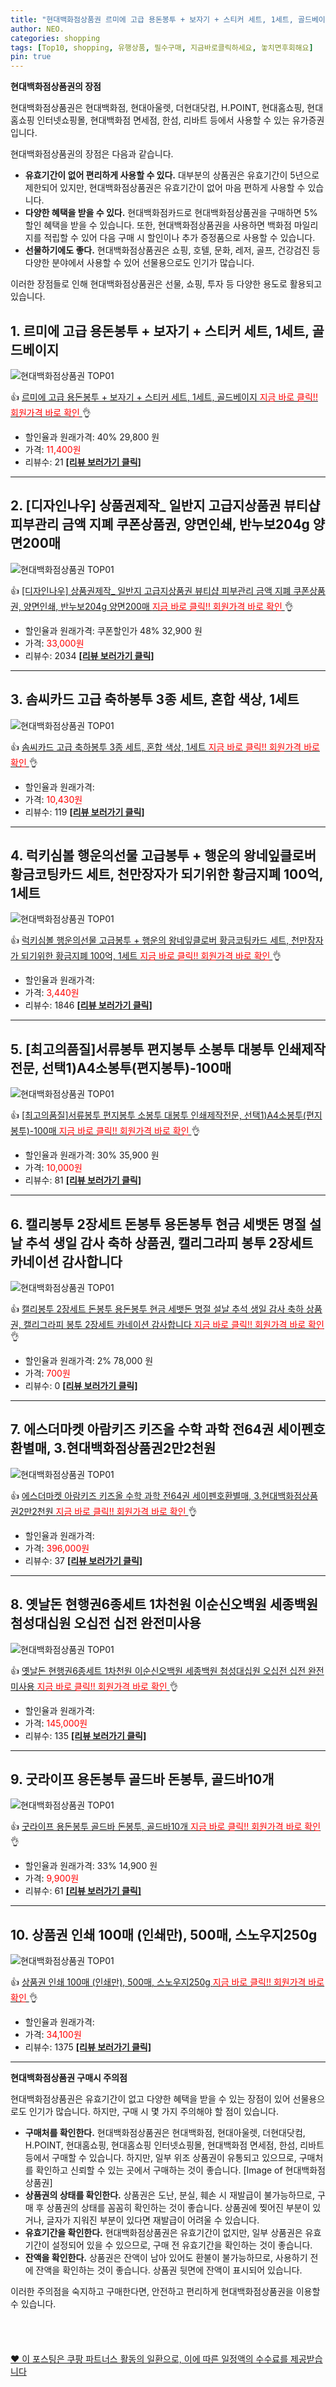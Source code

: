 ```yaml
---
title: "현대백화점상품권 르미에 고급 용돈봉투 + 보자기 + 스티커 세트, 1세트, 골드베이지 필수 필요 추천 제품 비교 최저 가격 비교 장점 구매 후기 구매평"
author: NEO.
categories: shopping
tags: [Top10, shopping, 유행상품, 필수구매, 지금바로클릭하세요, 놓치면후회해요]
pin: true
---
```

**현대백화점상품권의 장점**

현대백화점상품권은 현대백화점, 현대아울렛, 더현대닷컴, H.POINT, 현대홈쇼핑, 현대홈쇼핑 인터넷쇼핑몰, 현대백화점 면세점, 한섬, 리바트 등에서 사용할 수 있는 유가증권입니다.

현대백화점상품권의 장점은 다음과 같습니다.

* **유효기간이 없어 편리하게 사용할 수 있다.** 대부분의 상품권은 유효기간이 5년으로 제한되어 있지만, 현대백화점상품권은 유효기간이 없어 마음 편하게 사용할 수 있습니다.
* **다양한 혜택을 받을 수 있다.** 현대백화점카드로 현대백화점상품권을 구매하면 5% 할인 혜택을 받을 수 있습니다. 또한, 현대백화점상품권을 사용하면 백화점 마일리지를 적립할 수 있어 다음 구매 시 할인이나 추가 증정품으로 사용할 수 있습니다.
* **선물하기에도 좋다.** 현대백화점상품권은 쇼핑, 호텔, 문화, 레저, 골프, 건강검진 등 다양한 분야에서 사용할 수 있어 선물용으로도 인기가 많습니다.

이러한 장점들로 인해 현대백화점상품권은 선물, 쇼핑, 투자 등 다양한 용도로 활용되고 있습니다.

   

## 1. 르미에 고급 용돈봉투 + 보자기 + 스티커 세트, 1세트, 골드베이지

![현대백화점상품권 TOP01](https://thumbnail7.coupangcdn.com/thumbnails/remote/490x490ex/image/retail/images/1822891134705321-037d031f-7885-472a-addd-3fdf6f180871.jpg)


👍 [르미에 고급 용돈봉투 + 보자기 + 스티커 세트, 1세트, 골드베이지 <font color=red> 지금 바로 클릭!! 회원가격 바로 확인 </font> ](https://link.coupang.com/re/AFFSDP?lptag=AF3617701&subid=GithubCoopas&pageKey=1371150750&traceid=V0-153&itemId=2804548024&vendorItemId=71284319694) 👌 


- 할인율과 원래가격: 40%  29,800   원
- 가격: <span style='color:red'>11,400원</span>
- 리뷰수: 21  [**[리뷰 보러가기 클릭]**](https://link.coupang.com/re/AFFSDP?lptag=AF3617701&subid=GithubCoopas&pageKey=1371150750&traceid=V0-153&itemId=2804548024&vendorItemId=71284319694)

---


   

## 2. [디자인나우] 상품권제작_ 일반지 고급지상품권 뷰티샵 피부관리 금액 지폐 쿠폰상품권, 양면인쇄, 반누보204g 양면200매

![현대백화점상품권 TOP01](https://thumbnail7.coupangcdn.com/thumbnails/remote/490x490ex/image/vendor_inventory/8f85/e917c5634c26012cb007f3033cc57dca4e983cab5e1fb0cb7256734299b6.jpg)


👍 [[디자인나우] 상품권제작_ 일반지 고급지상품권 뷰티샵 피부관리 금액 지폐 쿠폰상품권, 양면인쇄, 반누보204g 양면200매 <font color=red> 지금 바로 클릭!! 회원가격 바로 확인 </font> ](https://link.coupang.com/re/AFFSDP?lptag=AF3617701&subid=GithubCoopas&pageKey=6059671705&traceid=V0-153&itemId=11136748779&vendorItemId=78415240286) 👌 


- 할인율과 원래가격: 쿠폰할인가 48%  32,900   원
- 가격: <span style='color:red'>33,000원</span>
- 리뷰수: 2034  [**[리뷰 보러가기 클릭]**](https://link.coupang.com/re/AFFSDP?lptag=AF3617701&subid=GithubCoopas&pageKey=6059671705&traceid=V0-153&itemId=11136748779&vendorItemId=78415240286)

---


   

## 3. 솜씨카드 고급 축하봉투 3종 세트, 혼합 색상, 1세트

![현대백화점상품권 TOP01](https://thumbnail7.coupangcdn.com/thumbnails/remote/490x490ex/image/retail/images/2018/11/29/12/9/2c7f325f-8e35-4366-a1f4-bf0b02b9c9d7.jpg)


👍 [솜씨카드 고급 축하봉투 3종 세트, 혼합 색상, 1세트 <font color=red> 지금 바로 클릭!! 회원가격 바로 확인 </font> ](https://link.coupang.com/re/AFFSDP?lptag=AF3617701&subid=GithubCoopas&pageKey=163805657&traceid=V0-153&itemId=470028156&vendorItemId=4173810072) 👌 


- 할인율과 원래가격: 
- 가격: <span style='color:red'>10,430원</span>
- 리뷰수: 119  [**[리뷰 보러가기 클릭]**](https://link.coupang.com/re/AFFSDP?lptag=AF3617701&subid=GithubCoopas&pageKey=163805657&traceid=V0-153&itemId=470028156&vendorItemId=4173810072)

---


   

## 4. 럭키심볼 행운의선물 고급봉투 + 행운의 왕네잎클로버 황금코팅카드 세트, 천만장자가 되기위한 황금지폐 100억, 1세트

![현대백화점상품권 TOP01](https://thumbnail10.coupangcdn.com/thumbnails/remote/490x490ex/image/retail/images/2018/07/03/12/6/43083fc3-b762-4319-a246-df9f7bd811f8.jpg)


👍 [럭키심볼 행운의선물 고급봉투 + 행운의 왕네잎클로버 황금코팅카드 세트, 천만장자가 되기위한 황금지폐 100억, 1세트 <font color=red> 지금 바로 클릭!! 회원가격 바로 확인 </font> ](https://link.coupang.com/re/AFFSDP?lptag=AF3617701&subid=GithubCoopas&pageKey=107441855&traceid=V0-153&itemId=325215407&vendorItemId=3796092265) 👌 


- 할인율과 원래가격: 
- 가격: <span style='color:red'>3,440원</span>
- 리뷰수: 1846  [**[리뷰 보러가기 클릭]**](https://link.coupang.com/re/AFFSDP?lptag=AF3617701&subid=GithubCoopas&pageKey=107441855&traceid=V0-153&itemId=325215407&vendorItemId=3796092265)

---


   

## 5. [최고의품질]서류봉투 편지봉투 소봉투 대봉투 인쇄제작전문, 선택1)A4소봉투(편지봉투)-100매

![현대백화점상품권 TOP01](https://thumbnail8.coupangcdn.com/thumbnails/remote/490x490ex/image/vendor_inventory/1b8b/8743887d839824920176278985c81fe598dd1968a3c3658060561418aab7.jpg)


👍 [[최고의품질]서류봉투 편지봉투 소봉투 대봉투 인쇄제작전문, 선택1)A4소봉투(편지봉투)-100매 <font color=red> 지금 바로 클릭!! 회원가격 바로 확인 </font> ](https://link.coupang.com/re/AFFSDP?lptag=AF3617701&subid=GithubCoopas&pageKey=6930140476&traceid=V0-153&itemId=16766950645&vendorItemId=82136170832) 👌 


- 할인율과 원래가격: 30%  35,900   원
- 가격: <span style='color:red'>10,000원</span>
- 리뷰수: 81  [**[리뷰 보러가기 클릭]**](https://link.coupang.com/re/AFFSDP?lptag=AF3617701&subid=GithubCoopas&pageKey=6930140476&traceid=V0-153&itemId=16766950645&vendorItemId=82136170832)

---


   

## 6. 캘리봉투 2장세트 돈봉투 용돈봉투 현금 세뱃돈 명절 설날 추석 생일 감사 축하 상품권, 캘리그라피 봉투 2장세트 카네이션 감사합니다

![현대백화점상품권 TOP01](https://thumbnail6.coupangcdn.com/thumbnails/remote/490x490ex/image/vendor_inventory/26d1/7ce4bf9398480e9b90941d60304b20d7927063a880cd5355436e5458a5bb.jpg)


👍 [캘리봉투 2장세트 돈봉투 용돈봉투 현금 세뱃돈 명절 설날 추석 생일 감사 축하 상품권, 캘리그라피 봉투 2장세트 카네이션 감사합니다 <font color=red> 지금 바로 클릭!! 회원가격 바로 확인 </font> ](https://link.coupang.com/re/AFFSDP?lptag=AF3617701&subid=GithubCoopas&pageKey=6280306166&traceid=V0-153&itemId=12892249464&vendorItemId=80157280985) 👌 


- 할인율과 원래가격: 2%  78,000   원
- 가격: <span style='color:red'>700원</span>
- 리뷰수: 0  [**[리뷰 보러가기 클릭]**](https://link.coupang.com/re/AFFSDP?lptag=AF3617701&subid=GithubCoopas&pageKey=6280306166&traceid=V0-153&itemId=12892249464&vendorItemId=80157280985)

---


   

## 7. 에스더마켓 아람키즈 키즈올 수학 과학 전64권 세이펜호환별매, 3.현대백화점상품권2만2천원

![현대백화점상품권 TOP01](https://thumbnail7.coupangcdn.com/thumbnails/remote/490x490ex/image/vendor_inventory/c5b6/b5cb3233c2f5a56c70c9f4ee0fb7dccb36fd05ff2e2435b5491a973872a4.jpg)


👍 [에스더마켓 아람키즈 키즈올 수학 과학 전64권 세이펜호환별매, 3.현대백화점상품권2만2천원 <font color=red> 지금 바로 클릭!! 회원가격 바로 확인 </font> ](https://link.coupang.com/re/AFFSDP?lptag=AF3617701&subid=GithubCoopas&pageKey=6868056052&traceid=V0-153&itemId=16421029723&vendorItemId=83611922281) 👌 


- 할인율과 원래가격: 
- 가격: <span style='color:red'>396,000원</span>
- 리뷰수: 37  [**[리뷰 보러가기 클릭]**](https://link.coupang.com/re/AFFSDP?lptag=AF3617701&subid=GithubCoopas&pageKey=6868056052&traceid=V0-153&itemId=16421029723&vendorItemId=83611922281)

---


   

## 8. 옛날돈 현행권6종세트 1차천원 이순신오백원 세종백원 첨성대십원 오십전 십전 완전미사용

![현대백화점상품권 TOP01](https://thumbnail10.coupangcdn.com/thumbnails/remote/490x490ex/image/vendor_inventory/102b/a7646f8c810c18fefed3c43dc5c05911eceed419fa9b738e9fa4f9807d88.jpeg)


👍 [옛날돈 현행권6종세트 1차천원 이순신오백원 세종백원 첨성대십원 오십전 십전 완전미사용 <font color=red> 지금 바로 클릭!! 회원가격 바로 확인 </font> ](https://link.coupang.com/re/AFFSDP?lptag=AF3617701&subid=GithubCoopas&pageKey=6948682467&traceid=V0-153&itemId=16874191697&vendorItemId=84052768845) 👌 


- 할인율과 원래가격: 
- 가격: <span style='color:red'>145,000원</span>
- 리뷰수: 135  [**[리뷰 보러가기 클릭]**](https://link.coupang.com/re/AFFSDP?lptag=AF3617701&subid=GithubCoopas&pageKey=6948682467&traceid=V0-153&itemId=16874191697&vendorItemId=84052768845)

---


   

## 9. 굿라이프 용돈봉투 골드바 돈봉투, 골드바10개

![현대백화점상품권 TOP01](https://thumbnail8.coupangcdn.com/thumbnails/remote/490x490ex/image/vendor_inventory/6c55/1970b4d7b5bd80a36b224921b5651b3ba2640917ce11df2595a66a4105d2.jpg)


👍 [굿라이프 용돈봉투 골드바 돈봉투, 골드바10개 <font color=red> 지금 바로 클릭!! 회원가격 바로 확인 </font> ](https://link.coupang.com/re/AFFSDP?lptag=AF3617701&subid=GithubCoopas&pageKey=7196843100&traceid=V0-153&itemId=18181986893&vendorItemId=85340676188) 👌 


- 할인율과 원래가격: 33%  14,900   원
- 가격: <span style='color:red'>9,900원</span>
- 리뷰수: 61  [**[리뷰 보러가기 클릭]**](https://link.coupang.com/re/AFFSDP?lptag=AF3617701&subid=GithubCoopas&pageKey=7196843100&traceid=V0-153&itemId=18181986893&vendorItemId=85340676188)

---


   

## 10. 상품권 인쇄 100매 (인쇄만), 500매, 스노우지250g

![현대백화점상품권 TOP01](https://thumbnail6.coupangcdn.com/thumbnails/remote/490x490ex/image/vendor_inventory/e513/be409c494f69cf232bf1a986fc4db62ff3eca29778ed37ab8155bf286563.jpg)


👍 [상품권 인쇄 100매 (인쇄만), 500매, 스노우지250g <font color=red> 지금 바로 클릭!! 회원가격 바로 확인 </font> ](https://link.coupang.com/re/AFFSDP?lptag=AF3617701&subid=GithubCoopas&pageKey=7674948563&traceid=V0-153&itemId=20484204067&vendorItemId=87477460001) 👌 


- 할인율과 원래가격: 
- 가격: <span style='color:red'>34,100원</span>
- 리뷰수: 1375  [**[리뷰 보러가기 클릭]**](https://link.coupang.com/re/AFFSDP?lptag=AF3617701&subid=GithubCoopas&pageKey=7674948563&traceid=V0-153&itemId=20484204067&vendorItemId=87477460001)

---
**현대백화점상품권 구매시 주의점**

현대백화점상품권은 유효기간이 없고 다양한 혜택을 받을 수 있는 장점이 있어 선물용으로도 인기가 많습니다. 하지만, 구매 시 몇 가지 주의해야 할 점이 있습니다.

* **구매처를 확인한다.** 현대백화점상품권은 현대백화점, 현대아울렛, 더현대닷컴, H.POINT, 현대홈쇼핑, 현대홈쇼핑 인터넷쇼핑몰, 현대백화점 면세점, 한섬, 리바트 등에서 구매할 수 있습니다. 하지만, 일부 위조 상품권이 유통되고 있으므로, 구매처를 확인하고 신뢰할 수 있는 곳에서 구매하는 것이 좋습니다.
[Image of 현대백화점상품권]
* **상품권의 상태를 확인한다.** 상품권은 도난, 분실, 훼손 시 재발급이 불가능하므로, 구매 후 상품권의 상태를 꼼꼼히 확인하는 것이 좋습니다. 상품권에 찢어진 부분이 있거나, 글자가 지워진 부분이 있다면 재발급이 어려울 수 있습니다.
* **유효기간을 확인한다.** 현대백화점상품권은 유효기간이 없지만, 일부 상품권은 유효기간이 설정되어 있을 수 있으므로, 구매 전 유효기간을 확인하는 것이 좋습니다.
* **잔액을 확인한다.** 상품권은 잔액이 남아 있어도 환불이 불가능하므로, 사용하기 전에 잔액을 확인하는 것이 좋습니다. 상품권 뒷면에 잔액이 표시되어 있습니다.

이러한 주의점을 숙지하고 구매한다면, 안전하고 편리하게 현대백화점상품권을 이용할 수 있습니다.<br><br><br><br><br> [ ❤  이 포스팅은 쿠팡 파트너스 활동의 일환으로, 이에 따른 일정액의 수수료를 제공받습니다](https://link.coupang.com/a/bcEFyh)